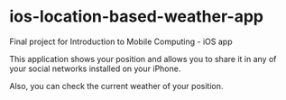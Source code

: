ios-location-based-weather-app
==============================

Final project for Introduction to Mobile Computing - iOS app

This application shows your position and allows you to share it in any of your social networks installed on your iPhone. 

Also, you can check the current weather of your position.


